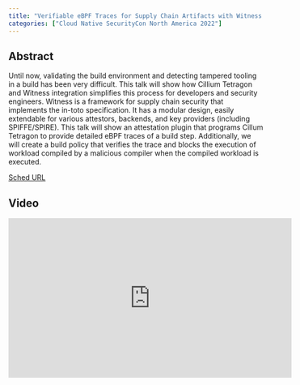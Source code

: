 ```yaml
---
title: "Verifiable eBPF Traces for Supply Chain Artifacts with Witness and Tetragon - Cole Kennedy, TestifySec"
categories: ["Cloud Native SecurityCon North America 2022"]
---
```


## Abstract

Until now, validating the build environment and detecting tampered tooling in a build has been very difficult. This talk will show how Cillium Tetragon and Witness integration simplifies this process for developers and security engineers. Witness is a framework for supply chain security that implements the in-toto specification. It has a modular design, easily extendable for various attestors, backends, and key providers (including SPIFFE/SPIRE). This talk will show an attestation plugin that programs Cillum Tetragon to provide detailed eBPF traces of a build step. Additionally, we will create a build policy that verifies the trace and blocks the execution of workload compiled by a malicious compiler when the compiled workload is executed.

[Sched URL](https://cloudnativesecurityconna22.sched.com/event/16d0ca164af7a650c1758240d62bbd8a)

## Video

<iframe width='560' height='315' src='https://www.youtube.com/embed/zCznRGlsYvo' frameborder='0' allow='accelerometer; autoplay; encrypted-media; gyroscope; picture-in-picture' allowfullscreen></iframe>
